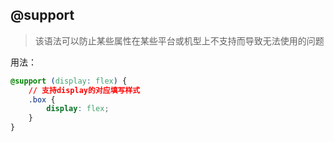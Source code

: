 ## @support

> 该语法可以防止某些属性在某些平台或机型上不支持而导致无法使用的问题

用法：

```css
@support (display: flex) {
    // 支持display的对应填写样式
    .box {
        display: flex;
    }
}
```

